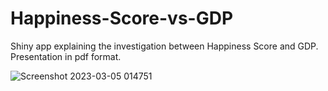 # Happiness-Score-vs-GDP



Shiny app explaining the investigation between Happiness Score and GDP. Presentation in pdf format.

![Screenshot 2023-03-05 014751](https://user-images.githubusercontent.com/80620815/222911240-b3dd4127-8626-4231-be7f-dabb53975e09.jpg)
